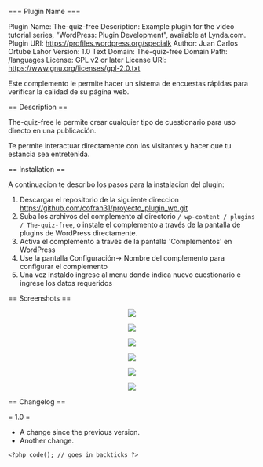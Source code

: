=== Plugin Name ===

Plugin Name:  The-quiz-free
Description:  Example plugin for the video tutorial series, "WordPress: Plugin Development", available at Lynda.com.
Plugin URI:   https://profiles.wordpress.org/specialk
Author:       Juan Carlos Ortube Lahor
Version:      1.0
Text Domain:  The-quiz-free
Domain Path:  /languages
License:      GPL v2 or later
License URI:  https://www.gnu.org/licenses/gpl-2.0.txt

Este complemento le permite hacer un sistema de encuestas rápidas para verificar la calidad de su página web.

== Description ==

The-quiz-free le permite crear cualquier tipo de cuestionario para uso directo en una publicación.

Te permite interactuar directamente con los visitantes y hacer que tu estancia sea entretenida.

== Installation ==

A continuacion te describo los pasos para la instalacion del plugin:

1. Descargar el repositorio de la siguiente direccion https://github.com/cofran31/proyecto_plugin_wp.git
2. Suba los archivos del complemento al directorio `/ wp-content / plugins / The-quiz-free`, o instale el complemento a través de la pantalla de plugins de WordPress directamente.
3. Activa el complemento a través de la pantalla 'Complementos' en WordPress
4. Use la pantalla Configuración-> Nombre del complemento para configurar el complemento
5. Una vez instaldo ingrese al menu donde indica nuevo cuestionario e ingrese los datos requeridos


== Screenshots ==
<p align="center"><img src="http://200.107.241.6/wp/uno.png"></p>
<p align="center"><img src="http://200.107.241.6/wp/dos.png"></p>
<p align="center"><img src="http://200.107.241.6/wp/tres.png"></p>
<p align="center"><img src="http://200.107.241.6/wp/cuatro.png"></p>
<p align="center"><img src="http://200.107.241.6/wp/cinco.png"></p>
<p align="center"><img src="http://200.107.241.6/wp/seis.png"></p>

== Changelog ==

= 1.0 =
* A change since the previous version.
* Another change.




`<?php code(); // goes in backticks ?>`


